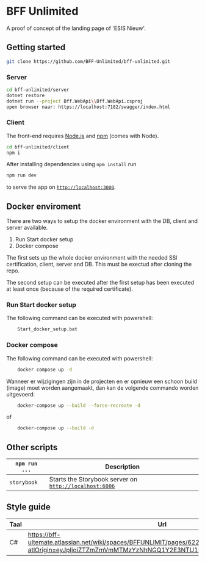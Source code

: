 # BFF Unlimited

A proof of concept of the landing page of 'ESIS Nieuw'.

## Getting started

```sh
git clone https://github.com/BFF-Unlimited/bff-unlimited.git
```

### Server

```sh
cd bff-unlimited/server
dotnet restore
dotnet run --project Bff.WebApi\\Bff.WebApi.csproj
open browser naar: https://localhost:7182/swagger/index.html
```

### Client

The front-end requires [Node.js](http://nodejs.org/) and [npm](https://npmjs.org/) (comes with Node).

```sh
cd bff-unlimited/client
npm i
```

After installing dependencies using `npm install` run

```sh
npm run dev
```

to serve the app on [`http://localhost:3000`](http://localhost:3000).

## Docker enviroment
There are two ways to setup the docker environment with the DB, client and server available.
1. Run Start docker setup
2. Docker compose

The first sets up the whole docker environment with the needed SSl certification, client, server and DB. 
This must be exectud after cloning the repo.

The second setup can be executed after the first setup has been executed at least once (because of the required certificate).

### Run Start docker setup
The following command can be executed with powershell: 

```sh
    Start_docker_setup.bat
```

### Docker compose
The following command can be executed with powershell: 

```sh
    docker compose up -d
```

Wanneer er wijzigingen zijn in de projecten en er opnieuw een schoon build (image) moet worden aangemaakt, dan kan de volgende commando worden uitgevoerd:

```sh
    docker-compose up --build --force-recreate -d 
```
of
```sh
    docker-compose up --build -d
```

## Other scripts
`npm run ...` | Description
---|---
`storybook` | Starts the Storybook server on [`http://localhost:6006`](http://localhost:6006)

## Style guide
Taal | Url
---|---
C#|https://bff-ultemate.atlassian.net/wiki/spaces/BFFUNLIMIT/pages/622593/C%23+coding+style+guide?atlOrigin=eyJpIjoiZTZmZmVmMTMzYzNhNGQ1Y2E3NTU1Mjc0ZTBkMjBmYTUiLCJwIjoiaiJ9
